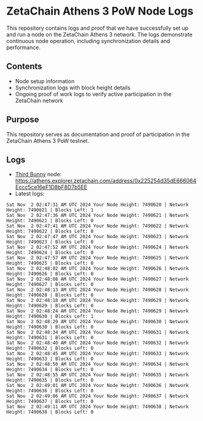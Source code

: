 # ZetaChain Athens 3 PoW Node Logs
This repository contains logs and proof that we have successfully set up and run a node on the ZetaChain Athens 3 network. The logs demonstrate continuous node operation, including synchronization details and performance.

## Contents
- Node setup information
- Synchronization logs with block height details
- Ongoing proof of work logs to verify active participation in the ZetaChain network

## Purpose
This repository serves as documentation and proof of participation in the ZetaChain Athens 3 PoW testnet.

## Logs

- [Third Bunny](https://thirdbunny.xyz/) node: https://athens.explorer.zetachain.com/address/0x225254d35dE666064Eccc5ce16eF1D8bF8D7b5EE
- Latest logs:
```
Sat Nov  2 02:47:31 AM UTC 2024 Your Node Height: 7490620 | Network Height: 7490621 | Blocks Left: 1
Sat Nov  2 02:47:36 AM UTC 2024 Your Node Height: 7490621 | Network Height: 7490621 | Blocks Left: 0
Sat Nov  2 02:47:41 AM UTC 2024 Your Node Height: 7490622 | Network Height: 7490622 | Blocks Left: 0
Sat Nov  2 02:47:47 AM UTC 2024 Your Node Height: 7490623 | Network Height: 7490623 | Blocks Left: 0
Sat Nov  2 02:47:52 AM UTC 2024 Your Node Height: 7490624 | Network Height: 7490624 | Blocks Left: 0
Sat Nov  2 02:47:57 AM UTC 2024 Your Node Height: 7490625 | Network Height: 7490625 | Blocks Left: 0
Sat Nov  2 02:48:02 AM UTC 2024 Your Node Height: 7490626 | Network Height: 7490626 | Blocks Left: 0
Sat Nov  2 02:48:08 AM UTC 2024 Your Node Height: 7490627 | Network Height: 7490627 | Blocks Left: 0
Sat Nov  2 02:48:13 AM UTC 2024 Your Node Height: 7490628 | Network Height: 7490628 | Blocks Left: 0
Sat Nov  2 02:48:18 AM UTC 2024 Your Node Height: 7490629 | Network Height: 7490629 | Blocks Left: 0
Sat Nov  2 02:48:24 AM UTC 2024 Your Node Height: 7490629 | Network Height: 7490630 | Blocks Left: 1
Sat Nov  2 02:48:29 AM UTC 2024 Your Node Height: 7490630 | Network Height: 7490630 | Blocks Left: 0
Sat Nov  2 02:48:34 AM UTC 2024 Your Node Height: 7490631 | Network Height: 7490631 | Blocks Left: 0
Sat Nov  2 02:48:40 AM UTC 2024 Your Node Height: 7490632 | Network Height: 7490632 | Blocks Left: 0
Sat Nov  2 02:48:45 AM UTC 2024 Your Node Height: 7490633 | Network Height: 7490633 | Blocks Left: 0
Sat Nov  2 02:48:50 AM UTC 2024 Your Node Height: 7490634 | Network Height: 7490634 | Blocks Left: 0
Sat Nov  2 02:48:55 AM UTC 2024 Your Node Height: 7490635 | Network Height: 7490635 | Blocks Left: 0
Sat Nov  2 02:49:01 AM UTC 2024 Your Node Height: 7490636 | Network Height: 7490636 | Blocks Left: 0
Sat Nov  2 02:49:06 AM UTC 2024 Your Node Height: 7490637 | Network Height: 7490637 | Blocks Left: 0
Sat Nov  2 02:49:11 AM UTC 2024 Your Node Height: 7490638 | Network Height: 7490638 | Blocks Left: 0
```
